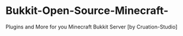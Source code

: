 Bukkit-Open-Source-Minecraft-
=============================

Plugins and More for you Minecraft Bukkit Server [by Cruation-Studio]
